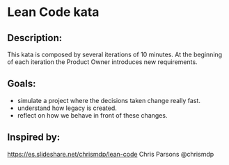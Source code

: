 # Lean Code kata

## Description:
This kata is composed by several iterations of 10 minutes. At the beginning of each iteration the Product Owner introduces new requirements.

## Goals:
- simulate a project where the decisions taken change really fast.
- understand how legacy is created.
- reflect on how we behave in front of these changes.

## Inspired by:
https://es.slideshare.net/chrismdp/lean-code
Chris Parsons @chrismdp
